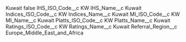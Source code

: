 <?xml version="1.0" encoding="UTF-8"?>
<CustomMetadata xmlns="http://soap.sforce.com/2006/04/metadata" xmlns:xsi="http://www.w3.org/2001/XMLSchema-instance" xmlns:xsd="http://www.w3.org/2001/XMLSchema">
    <label>Kuwait</label>
    <protected>false</protected>
    <values>
        <field>IHS_ISO_Code__c</field>
        <value xsi:type="xsd:string">KW</value>
    </values>
    <values>
        <field>IHS_Name__c</field>
        <value xsi:type="xsd:string">Kuwait</value>
    </values>
    <values>
        <field>Indices_ISO_Code__c</field>
        <value xsi:type="xsd:string">KW</value>
    </values>
    <values>
        <field>Indices_Name__c</field>
        <value xsi:type="xsd:string">Kuwait</value>
    </values>
    <values>
        <field>MI_ISO_Code__c</field>
        <value xsi:type="xsd:string">KW</value>
    </values>
    <values>
        <field>MI_Name__c</field>
        <value xsi:type="xsd:string">Kuwait</value>
    </values>
    <values>
        <field>Platts_ISO_Code__c</field>
        <value xsi:type="xsd:string">KW</value>
    </values>
    <values>
        <field>Platts_Name__c</field>
        <value xsi:type="xsd:string">Kuwait</value>
    </values>
    <values>
        <field>Ratings_ISO_Code__c</field>
        <value xsi:type="xsd:string">KW</value>
    </values>
    <values>
        <field>Ratings_Name__c</field>
        <value xsi:type="xsd:string">Kuwait</value>
    </values>
    <values>
        <field>Referral_Region__c</field>
        <value xsi:type="xsd:string">Europe_Middle_East_and_Africa</value>
    </values>
</CustomMetadata>
